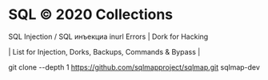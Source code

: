 # SQL © 2020 Collections
SQL Injection / SQL инъекциа
 inurl Errors | Dork for Hacking
  
| List for Injection, Dorks, Backups, Commands & Bypass |

git clone --depth 1 https://github.com/sqlmapproject/sqlmap.git sqlmap-dev
